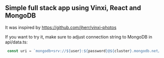 ## Simple full stack app using Vinxi, React and MongoDB

It was inspired by https://github.com/jherr/vinxi-photos

If you want to try it, make sure to adjust connection string to MongoDB in api/data.ts:

```javascript
 const uri = `mongodb+srv://${user}:${password}@${cluster}.mongodb.net/?retryWrites=true&w=majority`;